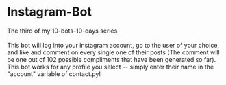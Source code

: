 # Instagram-Bot
The third of my 10-bots-10-days series. 
\
\
This bot will log into your instagram account, go to the user of your choice, and like and comment on every single one of their posts (The comment will be one out of 102 possible compliments that have been generated so far). This bot works for any profile you select -- simply enter their name in the "account" variable of contact.py!
